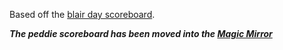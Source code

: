 Based off the [blair day scoreboard](https://github.com/PeddieCompSciClub/Blair-Day/tree/main).

***The peddie scoreboard has been moved into the [Magic Mirror](https://github.com/mathkimchi/peddie-magic-mirror)***
